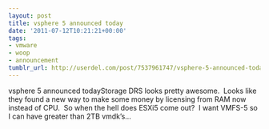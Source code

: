 ```yaml
---
layout: post
title: vsphere 5 announced today
date: '2011-07-12T10:21:21+00:00'
tags:
- vmware
- woop
- announcement
tumblr_url: http://userdel.com/post/7537961747/vsphere-5-announced-today
---
```

vsphere 5 announced todayStorage DRS looks pretty awesome.  Looks like they found a new way to make some money by licensing from RAM now instead of CPU.  So when the hell does ESXi5 come out?  I want VMFS-5 so I can have greater than 2TB vmdk’s…
